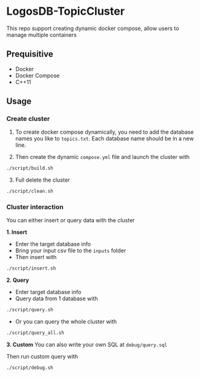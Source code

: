 # LogosDB-TopicCluster

This repo support creating dynamic docker compose, allow users to manage multiple containers

## Prequisitive
- Docker
- Docker Compose
- C++11

## Usage
### Create cluster
1. To create docker compose dynamically, you need to add the database names you like to `topics.txt`.
Each database name should be in a new line.

2. Then create the dynamic `compose.yml` file and launch the cluster with

```bash
./script/build.sh
```

3. Full delete the cluster
```bash
./script/clean.sh
```

### Cluster interaction
You can either insert or query data with the cluster

**1. Insert**
- Enter the target database info
- Bring your input csv file to the `inputs` folder
- Then insert with
```bash
./script/insert.sh
```

**2. Query**
- Enter target database info
- Query data from 1 database with
```bash
./script/query.sh
```

- Or you can query the whole cluster with
```bash
./script/query_all.sh
```

**3. Custom**
You can also write your own SQL at `debug/query.sql`

Then run custom query with
```bash
./script/debug.sh
```